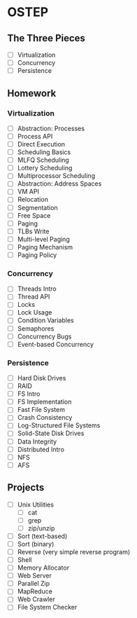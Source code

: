 # OSTEP

## The Three Pieces
- [ ] Virtualization
- [ ] Concurrency
- [ ] Persistence

## Homework

### Virtualization
- [ ] Abstraction: Processes 	
- [ ] Process API 	
- [ ] Direct Execution 	
- [ ] Scheduling Basics 	
- [ ] MLFQ Scheduling 	
- [ ] Lottery Scheduling 	
- [ ] Multiprocessor Scheduling 	
- [ ] Abstraction: Address Spaces 	
- [ ] VM API 	
- [ ] Relocation 	
- [ ] Segmentation 	
- [ ] Free Space 	
- [ ] Paging 	
- [ ] TLBs 	Write 
- [ ] Multi-level Paging 	
- [ ] Paging Mechanism 
- [ ] Paging Policy 	

### Concurrency
- [ ] Threads Intro 	
- [ ] Thread API 	
- [ ] Locks 	
- [ ] Lock Usage 	
- [ ] Condition Variables 	
- [ ] Semaphores 	
- [ ] Concurrency Bugs 
- [ ] Event-based Concurrency 	

### Persistence
- [ ] Hard Disk Drives 	
- [ ] RAID 	
- [ ] FS Intro 	
- [ ] FS Implementation
- [ ] Fast File System 	
- [ ] Crash Consistency 
- [ ] Log-Structured File Systems 	
- [ ] Solid-State Disk Drives 	
- [ ] Data Integrity 	
- [ ] Distributed Intro 	
- [ ] NFS 	
- [ ] AFS 	

## Projects
- [ ] Unix Utilities
    - [ ] cat
    - [ ] grep
    - [ ] zip/unzip
- [ ] Sort (text-based)
- [ ] Sort (binary)
- [ ] Reverse (very simple reverse program)
- [ ] Shell
- [ ] Memory Allocator
- [ ] Web Server 
- [ ] Parallel Zip
- [ ] MapReduce
- [ ] Web Crawler
- [ ] File System Checker
